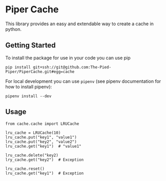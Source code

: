 # Piper Cache

This library provides an easy and extendable way to create a cache in python.

## Getting Started

To install the package for use in your code you can use pip
```
pip install git+ssh://git@github.com:The-Pied-Piper/PiperCache.git#egg=cache
```

For local development you can use `pipenv` (see pipenv documentation for how to install pipenv):
```
pipenv install --dev
```

## Usage
```python3
from cache.cache import LRUCache

lru_cache = LRUCache(10)
lru_cache.put("key1", "value1")
lru_cache.put("key2", "value2")
lru_cache.get("key1")  # "value1"

lru_cache.delete("key2)
lry_cache.get("key2")  # Exception

lru_cache.reset()
lru_cache.get("key1")  # Exception
```